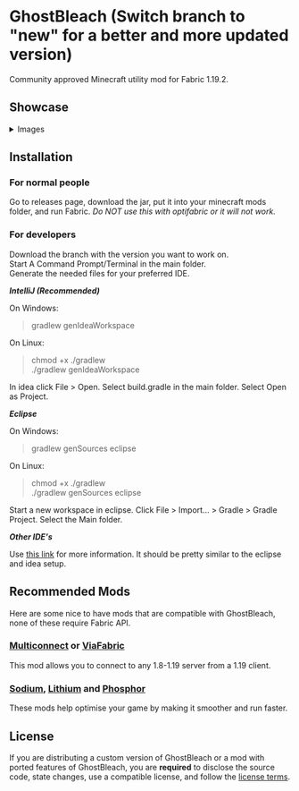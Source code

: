 # GhostBleach (Switch branch to "new" for a better and more updated version)

Community approved Minecraft utility mod for Fabric 1.19.2.

## Showcase
<details>
 <summary>Images</summary>

 ![](https://media.discordapp.net/attachments/1102329002087174165/1102331358765908018/image.png)

 ![](https://media.discordapp.net/attachments/1102329002087174165/1116373223966257274/image.png)

</details>

## Installation
### For normal people

Go to releases page, download the jar, put it into your minecraft mods folder, and run Fabric.
*Do NOT use this with optifabric or it will not work.*

### For developers

Download the branch with the version you want to work on.  
Start A Command Prompt/Terminal in the main folder.  
Generate the needed files for your preferred IDE.  

***IntelliJ (Recommended)***

  On Windows:
  > gradlew genIdeaWorkspace
  
  On Linux:
  > chmod +x ./gradlew  
  >./gradlew genIdeaWorkspace

  In idea click File > Open.
  Select build.gradle in the main folder.
  Select Open as Project.

***Eclipse***

  On Windows:
  > gradlew genSources eclipse
  
  On Linux:
  > chmod +x ./gradlew  
  >./gradlew genSources eclipse

  Start a new workspace in eclipse.
  Click File > Import... > Gradle > Gradle Project.
  Select the Main folder.

***Other IDE's***

  Use [this link](https://fabricmc.net/wiki/tutorial:setup) for more information.
  It should be pretty similar to the eclipse and idea setup.

## Recommended Mods

Here are some nice to have mods that are compatible with GhostBleach, none of these require Fabric API.

### [Multiconnect](https://github.com/Earthcomputer/multiconnect) or [ViaFabric](https://github.com/ViaVersion/ViaFabric)
This mod allows you to connect to any 1.8-1.19 server from a 1.19 client.

### [Sodium](https://www.curseforge.com/minecraft/mc-mods/sodium), [Lithium](https://www.curseforge.com/minecraft/mc-mods/lithium) and [Phosphor](https://www.curseforge.com/minecraft/mc-mods/phosphor)
These mods help optimise your game by making it smoother and run faster.

## License

If you are distributing a custom version of GhostBleach or a mod with ported features of GhostBleach, you are **required** to disclose the source code, state changes, use a compatible license, and follow the [license terms](https://github.com/BleachDev/BleachHack/blob/master/LICENSE).
